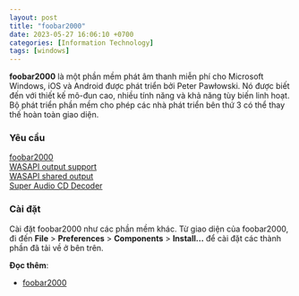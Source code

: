 ```yaml
---
layout: post
title: "foobar2000"
date: 2023-05-27 16:06:10 +0700
categories: [Information Technology]
tags: [windows]
---
```


**foobar2000** là một phần mềm phát âm thanh miễn phí cho Microsoft Windows, iOS và Android được phát triển bởi Peter Pawłowski. Nó được biết đến với thiết kế mô-đun cao, nhiều tính năng và khả năng tùy biến linh hoạt. Bộ phát triển phần mềm cho phép các nhà phát triển bên thứ 3 có thể thay thế hoàn toàn giao diện.

### Yêu cầu
[foobar2000](https://www.foobar2000.org/download)  
[WASAPI output support](https://www.foobar2000.org/components/view/foo_out_wasapi)  
[WASAPI shared output](https://www.foobar2000.org/components/view/foo_out_wasapis)  
[Super Audio CD Decoder](https://sourceforge.net/projects/sacddecoder/) 

### Cài đặt
Cài đặt foobar2000 như các phần mềm khác.
Từ giao diện của foobar2000, đi đến **File** > **Preferences** > **Components** > **Install...** để cài đặt các thành phần đã tải về ở bên trên.    

**Đọc thêm**:
- [foobar2000](https://wiki.hydrogenaud.io/index.php?title=Foobar2000:Foobar2000)
